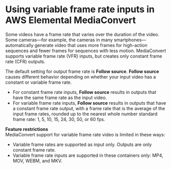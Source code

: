 # Using variable frame rate inputs in AWS Elemental MediaConvert<a name="using-variable-frame-rate-inputs"></a>

Some videos have a frame rate that varies over the duration of the video\. Some cameras—for example, the cameras in many smartphones—automatically generate video that uses more frames for high\-action sequences and fewer frames for sequences with less motion\. MediaConvert supports variable frame rate \(VFR\) inputs, but creates only constant frame rate \(CFR\) outputs\.

The default setting for output frame rate is **Follow source**\. **Follow source** causes different behavior depending on whether your input video has a constant or variable frame rate\.
+ For constant frame rate inputs, **Follow source** results in outputs that have the same frame rate as the input video\.
+ For variable frame rate inputs, **Follow source** results in outputs that have a constant frame rate output, with a frame rate that is the average of the input frame rates, rounded up to the nearest whole number standard frame rate: 1, 5, 10, 15, 24, 30, 50, or 60 fps\.

**Feature restrictions**  
MediaConvert support for variable frame rate video is limited in these ways:
+ Variable frame rates are supported as input only\. Outputs are only constant frame rate\.
+ Variable frame rate inputs are supported in these containers only: MP4, MOV, WEBM, and MKV\.